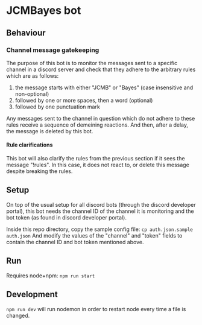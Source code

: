 # JCMBayes bot

## Behaviour

### Channel message gatekeeping

The purpose of this bot is to monitor the messages sent to a specific channel
in a discord server and check that they adhere to the arbitrary rules which are
as follows:

1) the message starts with either "JCMB" or "Bayes" (case insensitive and non-optional)
2) followed by one or more spaces, then a word (optional)
3) followed by one punctuation mark

Any messages sent to the channel in question which do not adhere to these rules
receive a sequence of demeining reactions.
And then, after a delay, the message is deleted by this bot.

#### Rule clarifications

This bot will also clarify the rules from the previous section if it sees the message "!rules".
In this case, it does not react to, or delete this message despite breaking the rules.

## Setup

On top of the usual setup for all discord bots (through the discord developer
portal), this bot needs the channel ID of the channel it is monitoring and the
bot token (as found in discord developer portal).

Inside this repo directory, copy the sample config file:
``cp auth.json.sample auth.json``
And modify the values of the "channel" and "token" fields to contain the
channel ID and bot token mentioned above.

## Run

Requires node+npm:
``npm run start``

## Development
`npm run dev` will run nodemon in order to restart node every time a file is changed.
